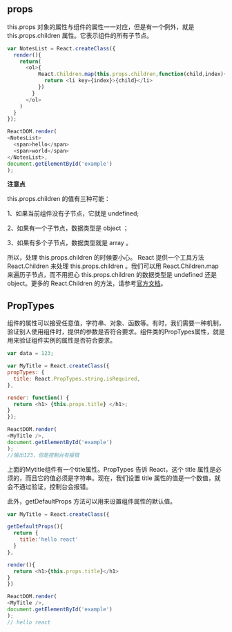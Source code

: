## props

this.props 对象的属性与组件的属性一一对应，但是有一个例外，就是 this.props.children 属性。它表示组件的所有子节点。
```javascript
var NotesList = React.createClass({
  render(){
    return(
      <ol>{
          React.Children.map(this.props.children,function(child,index){
            return <li key={index}>{child}</li>
          })
        }
      </ol>
    ) 
  }
});

ReactDOM.render(
<NotesList>
  <span>hello</span>
  <span>world</span>
</NotesList>,
document.getElementById('example')
);
```
**注意点**

this.props.children 的值有三种可能：

1、如果当前组件没有子节点，它就是 undefined;

2、如果有一个子节点，数据类型是 object ；

3、如果有多个子节点，数据类型就是 array 。

所以，处理 this.props.children 的时候要小心。
React 提供一个工具方法 React.Children 来处理 this.props.children 。我们可以用 React.Children.map 来遍历子节点，而不用担心 this.props.children 的数据类型是 undefined 还是 object。更多的 React.Children 的方法，请参考[官方文档](https://facebook.github.io/react/docs/react-api.html)。

## PropTypes

组件的属性可以接受任意值，字符串、对象、函数等。有时，我们需要一种机制，验证别人使用组件时，提供的参数是否符合要求。组件类的PropTypes属性，就是用来验证组件实例的属性是否符合要求。
```javascript
var data = 123;

var MyTitle = React.createClass({
propTypes: {
  title: React.PropTypes.string.isRequired,
},

render: function() {
  return <h1> {this.props.title} </h1>;
}
});

ReactDOM.render(
<MyTitle />,
document.getElementById('example')
);
//输出123，但是控制台有报错
```
上面的Mytitle组件有一个title属性。PropTypes 告诉 React，这个 title 属性是必须的，而且它的值必须是字符串。现在，我们设置 title 属性的值是一个数值，就会不通过验证，控制台会报错。

此外，getDefaultProps 方法可以用来设置组件属性的默认值。
```javascript
var MyTitle = React.createClass({

getDefaultProps(){
  return {
    title:'hello react'
  }
},

render(){
  return <h1>{this.props.title}</h1>
}
})

ReactDOM.render(
<MyTitle />,
document.getElementById('example')
);
// hello react
```